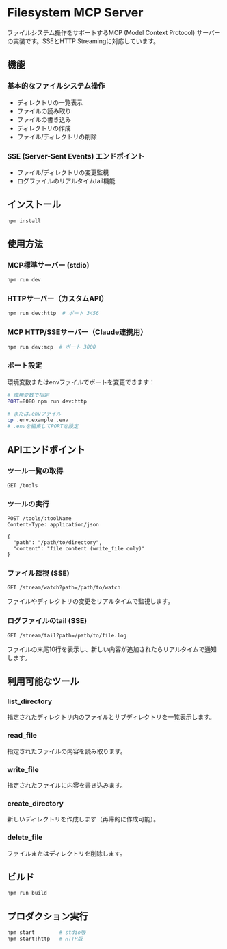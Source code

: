 # Filesystem MCP Server

ファイルシステム操作をサポートするMCP (Model Context Protocol) サーバーの実装です。SSEとHTTP Streamingに対応しています。

## 機能

### 基本的なファイルシステム操作
- ディレクトリの一覧表示
- ファイルの読み取り
- ファイルの書き込み
- ディレクトリの作成
- ファイル/ディレクトリの削除

### SSE (Server-Sent Events) エンドポイント
- ファイル/ディレクトリの変更監視
- ログファイルのリアルタイムtail機能

## インストール

```bash
npm install
```

## 使用方法

### MCP標準サーバー (stdio)
```bash
npm run dev
```

### HTTPサーバー（カスタムAPI）
```bash
npm run dev:http  # ポート 3456
```

### MCP HTTP/SSEサーバー（Claude連携用）
```bash
npm run dev:mcp  # ポート 3000
```


### ポート設定

環境変数またはenvファイルでポートを変更できます：

```bash
# 環境変数で指定
PORT=8080 npm run dev:http

# または.envファイル
cp .env.example .env
# .envを編集してPORTを設定
```

## APIエンドポイント

### ツール一覧の取得
```
GET /tools
```

### ツールの実行
```
POST /tools/:toolName
Content-Type: application/json

{
  "path": "/path/to/directory",
  "content": "file content (write_file only)"
}
```

### ファイル監視 (SSE)
```
GET /stream/watch?path=/path/to/watch
```

ファイルやディレクトリの変更をリアルタイムで監視します。

### ログファイルのtail (SSE)
```
GET /stream/tail?path=/path/to/file.log
```

ファイルの末尾10行を表示し、新しい内容が追加されたらリアルタイムで通知します。

## 利用可能なツール

### list_directory
指定されたディレクトリ内のファイルとサブディレクトリを一覧表示します。

### read_file
指定されたファイルの内容を読み取ります。

### write_file
指定されたファイルに内容を書き込みます。

### create_directory
新しいディレクトリを作成します（再帰的に作成可能）。

### delete_file
ファイルまたはディレクトリを削除します。

## ビルド

```bash
npm run build
```

## プロダクション実行

```bash
npm start        # stdio版
npm start:http   # HTTP版
```